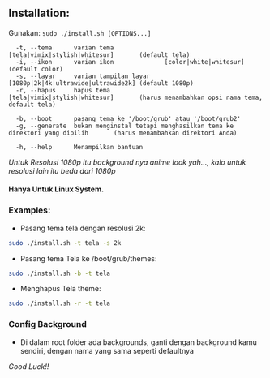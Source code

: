 ## Installation:

Gunakan: `sudo ./install.sh [OPTIONS...]`

```
  -t, --tema      varian tema              [tela|vimix|stylish|whitesur]       (default tela)
  -i, --ikon      varian ikon              [color|white|whitesur]              (default color)
  -s, --layar     varian tampilan layar     [1080p|2k|4k|ultrawide|ultrawide2k] (default 1080p)
  -r, --hapus     hapus tema               [tela|vimix|stylish|whitesur]       (harus menambahkan opsi nama tema, default tela)

  -b, --boot      pasang tema ke '/boot/grub' atau '/boot/grub2'
  -g, --generate  bukan menginstal tetapi menghasilkan tema ke direktori yang dipilih       (harus menambahkan direktori Anda)

  -h, --help      Menampilkan bantuan
```

_Untuk Resolusi 1080p itu background nya anime look yah..., kalo untuk resolusi lain itu beda dari 1080p_

#### Hanya Untuk Linux System.

### Examples:

- Pasang tema tela dengan resolusi 2k:

```sh
sudo ./install.sh -t tela -s 2k
```

- Pasang tema Tela ke /boot/grub/themes:

```sh
sudo ./install.sh -b -t tela
```

- Menghapus Tela theme:

```sh
sudo ./install.sh -r -t tela
```

### Config Background

- Di dalam root folder ada backgrounds, ganti dengan background kamu sendiri, dengan nama yang sama seperti defaultnya

_Good Luck!!_
